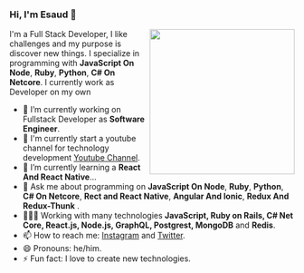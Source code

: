 ### Hi, I'm Esaud 👋

<img width=256 align="right" src="https://github.com/Esaud17/esaud17/blob/master/img/nuukcode.png?raw=true" />

I'm a Full Stack Developer, I like challenges and my purpose is discover new things. I specialize in programming with **JavaScript On Node**, **Ruby**, **Python**, **C# On Netcore**. I currently work as Developer on my own


- 🔭 I’m currently working on Fullstack Developer as  **Software Engineer**.
- 📼 I'm currently start a youtube channel for technology development [Youtube Channel](https://www.youtube.com/channel/UCHAMp40YgTX4wMaZ3PTNaeA/featured?view_as=subscriber).
- 🌱 I’m currently learning a **React And React Native**...
- 💬 Ask me about programming on  **JavaScript On Node**, **Ruby**, **Python**, **C# On Netcore**, **Rect and React Native**, **Angular And Ionic**, **Redux And Redux-Thunk** .
- 👨🏽‍💻 Working with many technologies **JavaScript, Ruby on Rails, C# Net Core, React.js, Node.js, GraphQL, Postgrest, MongoDB** and **Redis**.
- 📫 How to reach me: [Instagram](https://instagram.com/esaud90) and [Twitter](https://twitter.com/Esaud90).
- 😄 Pronouns: he/him.
- ⚡ Fun fact: I love to create new technologies. 

